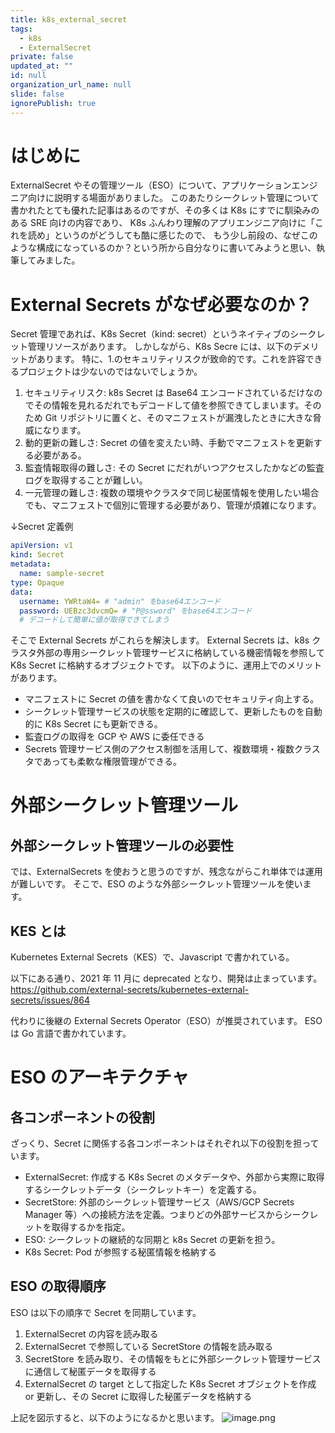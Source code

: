 ```yaml
---
title: k8s_external_secret
tags:
  - k8s
  - ExternalSecret
private: false
updated_at: ""
id: null
organization_url_name: null
slide: false
ignorePublish: true
---
```


# はじめに

ExternalSecret やその管理ツール（ESO）について、アプリケーションエンジニア向けに説明する場面がありました。
このあたりシークレット管理について書かれたとても優れた記事はあるのですが、その多くは K8s にすでに馴染みのある SRE 向けの内容であり、
K8s ふんわり理解のアプリエンジニア向けに「これを読め」というのがどうしても酷に感じたので、
もう少し前段の、なぜこのような構成になっているのか？という所から自分なりに書いてみようと思い、執筆してみました。

# External Secrets がなぜ必要なのか？

Secret 管理であれば、K8s Secret（kind: secret）というネイティブのシークレット管理リソースがあります。
しかしながら、K8s Secre には、以下のデメリットがあります。
特に、1.のセキュリティリスクが致命的です。これを許容できるプロジェクトは少ないのではないでしょうか。

1. セキュリティリスク: k8s Secret は Base64 エンコードされているだけなのでその情報を見れるだれでもデコードして値を参照できてしまいます。そのため Git リポジトリに置くと、そのマニフェストが漏洩したときに大きな脅威になります。
2. 動的更新の難しさ: Secret の値を変えたい時、手動でマニフェストを更新する必要がある。
3. 監査情報取得の難しさ: その Secret にだれがいつアクセスしたかなどの監査ログを取得することが難しい。
4. 一元管理の難しさ: 複数の環境やクラスタで同じ秘匿情報を使用したい場合でも、マニフェストで個別に管理する必要があり、管理が煩雑になります。

↓Secret 定義例

```yaml
apiVersion: v1
kind: Secret
metadata:
  name: sample-secret
type: Opaque
data:
  username: YWRtaW4= # "admin" をbase64エンコード
  password: UEBzc3dvcmQ= # "P@ssword" をbase64エンコード
  # デコードして簡単に値が取得できてしまう
```

そこで External Secrets がこれらを解決します。
External Secrets は、k8s クラスタ外部の専用シークレット管理サービスに格納している機密情報を参照して K8s Secret に格納するオブジェクトです。
以下のように、運用上でのメリットがあります。

- マニフェストに Secret の値を書かなくて良いのでセキュリティ向上する。
- シークレット管理サービスの状態を定期的に確認して、更新したものを自動的に K8s Secret にも更新できる。
- 監査ログの取得を GCP や AWS に委任できる
- Secrets 管理サービス側のアクセス制御を活用して、複数環境・複数クラスタであっても柔軟な権限管理ができる。

# 外部シークレット管理ツール

## 外部シークレット管理ツールの必要性

では、ExternalSecrets を使おうと思うのですが、残念ながらこれ単体では運用が難しいです。
そこで、ESO のような外部シークレット管理ツールを使います。

## KES とは

Kubernetes External Secrets（KES）で、Javascript で書かれている。

以下にある通り、2021 年 11 月に deprecated となり、開発は止まっています。
https://github.com/external-secrets/kubernetes-external-secrets/issues/864

代わりに後継の External Secrets Operator（ESO）が推奨されています。
ESO は Go 言語で書かれています。

# ESO のアーキテクチャ

## 各コンポーネントの役割

ざっくり、Secret に関係する各コンポーネントはそれぞれ以下の役割を担っています。

- ExternalSecret: 作成する K8s Secret のメタデータや、外部から実際に取得するシークレットデータ（シークレットキー）を定義する。
- SecretStore: 外部のシークレット管理サービス（AWS/GCP Secrets Manager 等）への接続方法を定義。つまりどの外部サービスからシークレットを取得するかを指定。
- ESO: シークレットの継続的な同期と k8s Secret の更新を担う。
- K8s Secret: Pod が参照する秘匿情報を格納する

## ESO の取得順序

ESO は以下の順序で Secret を同期しています。

1. ExternalSecret の内容を読み取る
2. ExternalSecret で参照している SecretStore の情報を読み取る
3. SecretStore を読み取り、その情報をもとに外部シークレット管理サービスに通信して秘匿データを取得する
4. ExternalSecret の target として指定した K8s Secret オブジェクトを作成 or 更新し、その Secret に取得した秘匿データを格納する

上記を図示すると、以下のようになるかと思います。
![image.png](https://qiita-image-store.s3.ap-northeast-1.amazonaws.com/0/577028/828bf640-a1bd-87c0-aa43-4b77df3d6186.png)
